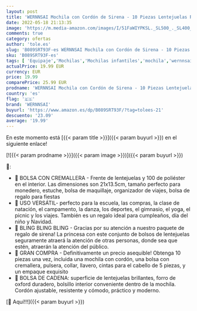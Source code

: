 ```yaml
---
layout: post
title: 'WERNNSAI Mochila con Cordón de Sirena - 10 Piezas Lentejuelas Regalo de Sirena para Niñas Bolso de Cosméticos Cuerdas Pulsera Collar Lazos para El Cabello Llavero con Caja de Embalaje'
date: 2022-05-18 21:13:35
image: 'https://m.media-amazon.com/images/I/51FaWIYPKSL._SL500_._SL400_.jpg'
comments: true
category: ofertas
author: 'tole.es'
slug: 'B089SRT93F-es WERNNSAI Mochila con Cordón de Sirena - 10 Piezas...'
sku: 'B089SRT93F-es'
tags: [ 'Equipaje','Mochilas','Mochilas infantiles','mochila','wernnsai','🇪🇸', ]
actualPrice: 19.99 EUR
currency: EUR
price: 19.99
comparePrice: 25.99 EUR
prodname: 'WERNNSAI Mochila con Cordón de Sirena - 10 Piezas Lentejuelas Regalo de Sirena para Niñas Bolso de Cosméticos Cuerdas Pulsera Collar Lazos para El Cabello Llavero con Caja de Embalaje'
country: 'es'
flag: '🇪🇸'
brand: 'WERNNSAI'
buyurl: 'https://www.amazon.es/dp/B089SRT93F/?tag=tolees-21'
descuento: '23.09'
average: '19.99'
---
```


En este momento está [{{< param title >}}]({{< param buyurl >}}) en el siguiente enlace!

[![{{< param prodname >}}]({{< param image >}})]({{< param buyurl >}})

🔎:

- 👑 BOLSA CON CREMALLERA - Frente de lentejuelas y 100 de poliéster en el interior. Las dimensiones son 21x13.5cm, tamaño perfecto para monedero, estuche, bolsa de maquillaje, organizador de viajes, bolsa de regalo para fiestas
- 👑 USO VERSÁTIL- perfecto para la escuela, las compras, la clase de natación, el campamento, la danza, los deportes, el gimnasio, el yoga, el picnic y los viajes. También es un regalo ideal para cumpleaños, día del niño y Navidad.
- 👑 BLING BLING BLING - Gracias por su atención a nuestro paquete de regalo de sirena! La princesa con este conjunto de bolsos de lentejuelas seguramente atraerá la atención de otras personas, donde sea que estén, atraerán la atención del público.
- 👑 GRAN COMPRA - Definitivamente un precio asequible! Obtenga 10 piezas una vez, incluida una mochila con cordón, una bolsa con cremallera, pulsera, collar, llavero, cintas para el cabello de 5 piezas, y un empaque exquisito
- 👑 BOLSA DE CADENA: superficie de lentejuelas brillantes, forro de oxford duradero, bolsillo interior conveniente dentro de la mochila. Cordón ajustable, resistente y cómodo, práctico y moderno.

[🛒 Aquí!!!]({{< param buyurl >}})
